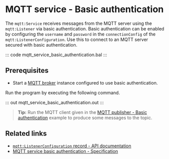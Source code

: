 # MQTT service - Basic authentication

The `mqtt:Service` receives messages from the MQTT server using the `mqtt:Listener` via basic authentication. Basic authentication can be enabled by configuring the `username` and `password` in the `connectionConfig` of the `mqtt:ListenerConfiguration`. Use this to connect to an MQTT server secured with basic authentication.

::: code mqtt_service_basic_authentication.bal :::

## Prerequisites
- Start a [MQTT broker](https://mqtt.org/software/) instance configured to use basic authentication.

Run the program by executing the following command.

::: out mqtt_service_basic_authentication.out :::

>**Tip:** Run the MQTT client given in the [MQTT publisher - Basic authentication](/learn/by-example/mqtt-client-basic-authentication) example to produce some messages to the topic.

## Related links
- [`mqtt:ListenerConfiguration` record - API documentation](https://lib.ballerina.io/ballerina/mqtt/latest#ListenerConfiguration)
- [MQTT service basic authentication - Specification](/spec/mqtt/#422-secure-listener)
